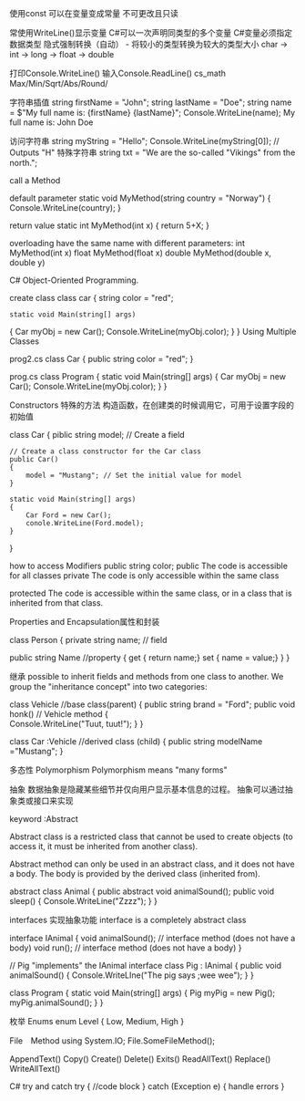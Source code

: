 使用const 可以在变量变成常量 不可更改且只读

常使用WriteLine()显示变量
C#可以一次声明同类型的多个变量
C#变量必须指定数据类型
隐式强制转换（自动） - 将较小的类型转换为较大的类型大小
char -> int -> long -> float -> double

打印Console.WriteLine()
输入Console.ReadLine()
cs_math    Max/Min/Sqrt/Abs/Round/

字符串插值 
string firstName = "John";
string lastName = "Doe";
string name = $"My full name is: {firstName} {lastName}";
Console.WriteLine(name);
My full name is: John Doe

访问字符串
string myString = "Hello";
Console.WriteLine(myString[0]);  // Outputs "H"
特殊字符串
string txt = "We are the so-called \"Vikings\" from the north.";

call a Method

default parameter 
static void MyMethod(string country = "Norway") 
{
  Console.WriteLine(country);
}

return value
static int MyMethod(int x)
{
    return 5+X;
}

overloading
have the same name with different parameters:
int MyMethod(int x)
float MyMethod(float x)
double MyMethod(double x, double y)

C# Object-Oriented Programming.

create class
class car {
    string color = "red";

    static void Main(string[] args)
  {
    Car myObj = new Car();
    Console.WriteLine(myObj.color);
  }
}
Using Multiple Classes

prog2.cs
class Car 
{
  public string color = "red";
}

prog.cs
class Program
{
    static void Main(string[] args)
    {
        Car myObj = new Car();
        Console.WriteLine(myObj.color);
    }
}

Constructors 特殊的方法
构造函数，在创建类的时候调用它，可用于设置字段的初始值

class Car {
    piblic string model; // Create a field

    // Create a class constructor for the Car class
    public Car()
    {
        model = "Mustang"; // Set the initial value for model
    }

    static void Main(string[] args)
    {
        Car Ford = new Car();
        conole.WriteLine(Ford.model); 
    }
}

how to access Modifiers
public string color;
public	The code is accessible for all classes
private	The code is only accessible within the same class

protected	The code is accessible within the same class, or in a class that is inherited from that class. 

Properties and Encapsulation属性和封装

class Person
{
   private string name; // field

   public string Name //property
   {
    get { return name;}
    set { name = value;}
   }
}

继承
possible to inherit fields and methods from one class to another. We group the "inheritance concept" into two categories:

class Vehicle //base class(parent)
{
    public string brand = "Ford";
    public void honk()             // Vehicle method 
  {                    
    Console.WriteLine("Tuut, tuut!");
  }
}

class Car :Vehicle //derived class (child)
{
    public string modelName ="Mustang";
}

多态性
Polymorphism
Polymorphism means "many forms"

抽象
数据抽象是隐藏某些细节并仅向用户显示基本信息的过程。
抽象可以通过抽象类或接口来实现

keyword :Abstract

Abstract class    is a restricted class that cannot be used to create objects (to access it, it must be inherited from another class).

Abstract method   can only be used in an abstract class, and it does not have a body. The body is provided by the derived class (inherited from).

abstract class Animal 
{
    public abstract void animalSound();
    public void sleep()
    {
        Console.WriteLine("Zzzz");
    }
}

interfaces
实现抽象功能
interface is a completely abstract class

interface IAnimal 
{
  void animalSound(); // interface method (does not have a body)
  void run(); // interface method (does not have a body)
}

// Pig "implements" the IAnimal interface
class Pig : IAnimal
{
    public void animalSound()
    {
        Console.WriteLIne("The pig says ;wee wee");
    }
}

class Program
{
    static void Main(string[] args)
    {
        Pig myPig = new Pig();
        myPig.animalSound();
    }
}

枚举
Enums
enum Level 
{
  Low,
  Medium,
  High
}

File　Method
using System.IO;
File.SomeFileMethod();

AppendText()
Copy()
Create()
Delete()
Exits()
ReadAllText()
Replace()
WriteAllText()


C# try and catch
try
{
    //code block
}
catch (Exception e)
{
    handle errors
}